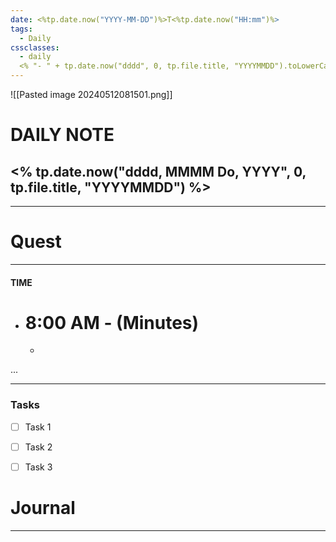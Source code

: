 ```yaml
---
date: <%tp.date.now("YYYY-MM-DD")%>T<%tp.date.now("HH:mm")%>
tags:
  - Daily
cssclasses:
  - daily
  <% "- " + tp.date.now("dddd", 0, tp.file.title, "YYYYMMDD").toLowerCase() %>
---
```

![[Pasted image 20240512081501.png]]
# DAILY NOTE
## <% tp.date.now("dddd, MMMM Do, YYYY", 0, tp.file.title, "YYYYMMDD") %>
***
# Quest
---
#### TIME
- # 8:00 AM - (Minutes)
	- 
...
***
### Tasks
- [ ] Task 1
- [ ] Task 2
- [ ] Task 3




# Journal
---
